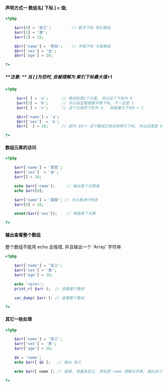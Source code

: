 #### 声明方式一        数组名\[ 下标 \] = 值;

```php
<?php

    $arr[0] = '张三';         // 数字下标 索引数组
    $arr[1] = '男';
    $arr[2] = 18;

    $brr['name'] = '李四';    // 字串下标 关联数组
    $brr['sex'] = '女';
    $brr['age'] = 20;

?>
```

##### **注意:  ** 当 \[  \]为空时, 会被理解为 索引下标最大值+1

```php
<?php

     $arr[ ] = 'a';      // 数组的第1个元素, 所以这个下标为 0
     $arr[3] = 'b';      // 可以指定随意数字做下标, 不一定是 1
     $arr[ ] = 'c';      // 这个元素的下标为 4,  就是最大下标3 + 1

     $brr['name'] = 'a';
     $brr['sex']  = 'b';
     $brr[  ] = 18;      // 因为 $brr 这个数组之前没有索引下标, 所以这里是 0 

?>
```

#### 数组元素的访问

```php
<?php

    $arr['name'] = '思思';
    $arr['sex']  = '女';
    $arr[] = 18;

    echo $arr['name'];     // 输出某个元素值
    echo $arr[0];       

    $arr['name'] = '甜甜'; // 对元素进行修改
    $arr[0] = 20;

    unset($arr['sex']);    // 销毁某个元素

?>
```

#### 输出查看整个数组

整个数组不能用 echo 会报错, 并且输出一个 'Array' 字符串

```php
<?php

    $arr['name'] = '张三';
    $arr['sex'] = '男';
    $arr['age'] = 18;

    echo '<pre>';
    print_r( $arr );  // 查看整个数组

    var_dump( $arr ); // 查看整个数组

?>
```

#### 其它一些处理

```php
<?php

    $arr['name'] = '张三';
    $arr['sex'] = '男';
    $arr['age'] = 18;

    $k = 'name';
    echo $arr[ $k ];   // 输出 张三

    echo $arr[ name ]; // 报错, 常量未定义, 然后把 name 理解为字串, 输出张三

?>
```



